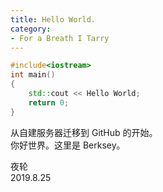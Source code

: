 ```yaml
---
title: Hello World.
category: 
- For a Breath I Tarry
---
```

```C++
#include<iostream>
int main()
{
    std::cout << Hello World;
    return 0;
}
```
从自建服务器迁移到 GitHub 的开始。  
你好世界。这里是 Berksey。  

夜轮  
2019.8.25